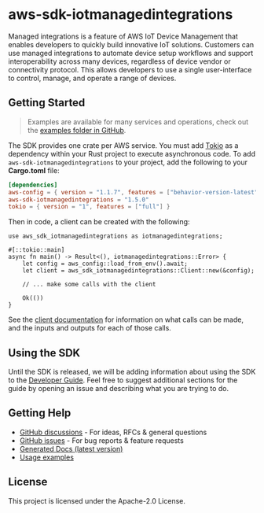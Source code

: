 # aws-sdk-iotmanagedintegrations

Managed integrations is a feature of AWS IoT Device Management that enables developers to quickly build innovative IoT solutions. Customers can use managed integrations to automate device setup workflows and support interoperability across many devices, regardless of device vendor or connectivity protocol. This allows developers to use a single user-interface to control, manage, and operate a range of devices.

## Getting Started

> Examples are available for many services and operations, check out the
> [examples folder in GitHub](https://github.com/awslabs/aws-sdk-rust/tree/main/examples).

The SDK provides one crate per AWS service. You must add [Tokio](https://crates.io/crates/tokio)
as a dependency within your Rust project to execute asynchronous code. To add `aws-sdk-iotmanagedintegrations` to
your project, add the following to your **Cargo.toml** file:

```toml
[dependencies]
aws-config = { version = "1.1.7", features = ["behavior-version-latest"] }
aws-sdk-iotmanagedintegrations = "1.5.0"
tokio = { version = "1", features = ["full"] }
```

Then in code, a client can be created with the following:

```rust,no_run
use aws_sdk_iotmanagedintegrations as iotmanagedintegrations;

#[::tokio::main]
async fn main() -> Result<(), iotmanagedintegrations::Error> {
    let config = aws_config::load_from_env().await;
    let client = aws_sdk_iotmanagedintegrations::Client::new(&config);

    // ... make some calls with the client

    Ok(())
}
```

See the [client documentation](https://docs.rs/aws-sdk-iotmanagedintegrations/latest/aws_sdk_iotmanagedintegrations/client/struct.Client.html)
for information on what calls can be made, and the inputs and outputs for each of those calls.

## Using the SDK

Until the SDK is released, we will be adding information about using the SDK to the
[Developer Guide](https://docs.aws.amazon.com/sdk-for-rust/latest/dg/welcome.html). Feel free to suggest
additional sections for the guide by opening an issue and describing what you are trying to do.

## Getting Help

* [GitHub discussions](https://github.com/awslabs/aws-sdk-rust/discussions) - For ideas, RFCs & general questions
* [GitHub issues](https://github.com/awslabs/aws-sdk-rust/issues/new/choose) - For bug reports & feature requests
* [Generated Docs (latest version)](https://awslabs.github.io/aws-sdk-rust/)
* [Usage examples](https://github.com/awslabs/aws-sdk-rust/tree/main/examples)

## License

This project is licensed under the Apache-2.0 License.

